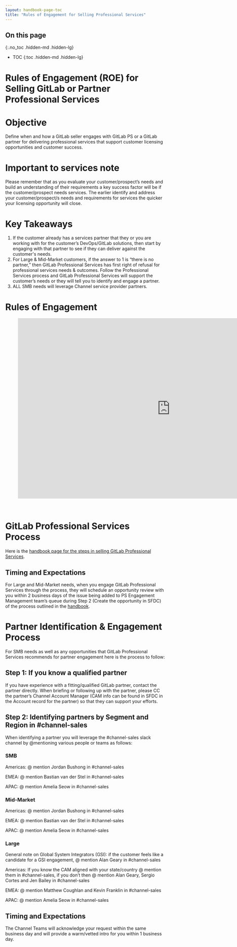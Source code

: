 ```yaml
---
layout: handbook-page-toc
title: "Rules of Engagement for Selling Professional Services"
---
```


## On this page
{:.no_toc .hidden-md .hidden-lg}

- TOC
{:toc .hidden-md .hidden-lg}

# Rules of Engagement (ROE) for Selling GitLab or Partner Professional Services


# Objective

Define when and how a GitLab seller engages with GitLab PS or a GitLab partner for delivering professional services that support customer licensing opportunities and customer success.


# Important to services note

Please remember that as you evaluate your customer/prospect’s needs and build an understanding of their requirements a key success factor will be if the customer/prospect needs services.  The earlier identify and address your customer/prospect/s needs and requirements for services the quicker your licensing opportunity will close.  


# Key Takeaways



1. If the customer already has a services partner that they or you are working with for the customer’s DevOps/GitLab solutions, then start by engaging with that partner to see if they can deliver against the customer's needs.
2. For Large & Mid-Market customers, if the answer to 1 is “there is no partner,” then GitLab Professional Services has first right of refusal for professional services needs & outcomes.  Follow the Professional Services process and GitLab Professional Services will support the customer’s needs or they will tell you to identify and engage a partner.
3. ALL SMB needs will leverage Channel service provider partners.


# Rules of Engagement


<figure class="video_container">
<iframe src="https://docs.google.com/presentation/d/e/2PACX-1vTj6tGFScRjVYDk3tj1t5CpRn1bBI12fsUm1IttZ0Pl6AO1_3-DU5I2Gmic9QR_yZvT5SFrKEGLwK4f/embed?start=false&loop=false&delayms=3000" frameborder="0" width="960" height="569" allowfullscreen="true" mozallowfullscreen="true" webkitallowfullscreen="true"></iframe>
</figure>

<br>

# GitLab Professional Services Process

Here is the [handbook page for the steps in selling GitLab Professional Services](https://about.gitlab.com/handbook/customer-success/professional-services-engineering/selling/).


## Timing and Expectations

For Large and Mid-Market needs, when you engage GitLab Professional Services through the process, they will schedule an opportunity review with you within 2 business days of the issue being added to PS Engagement Management team’s queue during Step 2 (Create the opportunity in SFDC) of the process outlined in the [handbook](https://about.gitlab.com/handbook/customer-success/professional-services-engineering/selling/).


# Partner Identification & Engagement Process

For SMB needs as well as any opportunities that GitLab Professional Services recommends for partner engagement here is the process to follow:


## Step 1: If you know a qualified partner

If you have experience with a fitting/qualified GitLab partner, contact the partner directly.  When briefing or following up with the partner, please CC the partner’s Channel Account Manager (CAM info can be found in SFDC in the Account record for the partner) so that they can support your efforts.


## Step 2: Identifying partners by Segment and Region in #channel-sales

When identifying a partner you will leverage the #channel-sales slack channel by @mentioning various people or teams as follows:


### SMB

Americas: @ mention Jordan Bushong in #channel-sales

EMEA: @ mention Bastian van der Stel in #channel-sales

APAC: @ mention Amelia Seow in #channel-sales


### Mid-Market

Americas: @ mention Jordan Bushong in #channel-sales

EMEA: @ mention Bastian van der Stel in #channel-sales

APAC: @ mention Amelia Seow in #channel-sales


### Large

General note on Global System Integrators (GSI): if the customer feels like a candidate for a GSI engagement, @ mention Alan Geary in #channel-sales

Americas: If you know the CAM aligned with your state/country @ mention them in #channel-sales, if you don’t then @ mention Alan Geary, Sergio Cortes and Jen Bailey in #channel-sales

EMEA: @ mention Matthew Coughlan and Kevin Franklin in #channel-sales

APAC: @ mention Amelia Seow in #channel-sales


## Timing and Expectations

The Channel Teams will acknowledge your request within the same business day and will provide a warm/vetted intro for you within 1 business day.  
